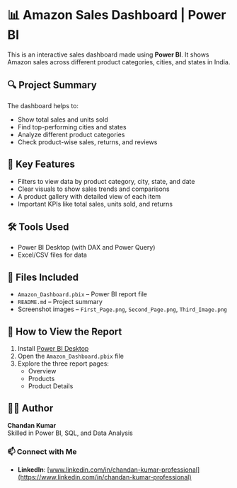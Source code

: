 # 📊 Amazon Sales Dashboard | Power BI

This is an interactive sales dashboard made using **Power BI**. It shows Amazon sales across different product categories, cities, and states in India.

## 🔍 Project Summary

The dashboard helps to:
- Show total sales and units sold
- Find top-performing cities and states
- Analyze different product categories
- Check product-wise sales, returns, and reviews

## 📌 Key Features

- Filters to view data by product category, city, state, and date
- Clear visuals to show sales trends and comparisons
- A product gallery with detailed view of each item
- Important KPIs like total sales, units sold, and returns

## 🛠️ Tools Used

- Power BI Desktop (with DAX and Power Query)
- Excel/CSV files for data

## 📁 Files Included

- `Amazon_Dashboard.pbix` – Power BI report file
- `README.md` – Project summary
- Screenshot images – `First_Page.png`, `Second_Page.png`, `Third_Image.png`

## 🚀 How to View the Report

1. Install [Power BI Desktop](https://powerbi.microsoft.com)
2. Open the `Amazon_Dashboard.pbix` file
3. Explore the three report pages:
   - Overview
   - Products
   - Product Details

## 👨‍💼 Author

**Chandan Kumar**  
Skilled in Power BI, SQL, and Data Analysis

### 📫 Connect with Me
- **LinkedIn**: [www.linkedin.com/in/chandan-kumar-professional](https://www.linkedin.com/in/chandan-kumar-professional)
